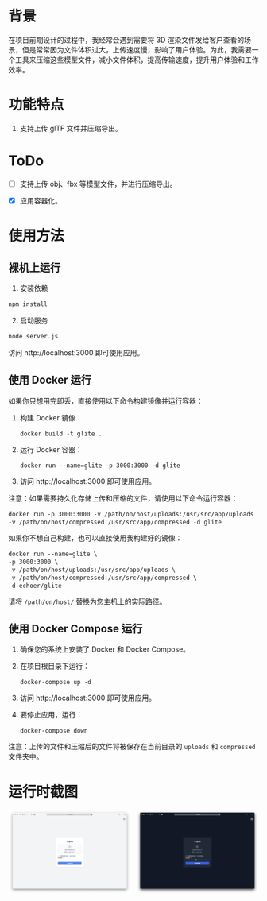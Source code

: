 # 背景

在项目前期设计的过程中，我经常会遇到需要将 3D 渲染文件发给客户查看的场景，但是常常因为文件体积过大，上传速度慢，影响了用户体验。为此，我需要一个工具来压缩这些模型文件，减小文件体积，提高传输速度，提升用户体验和工作效率。

# 功能特点

1. 支持上传 glTF 文件并压缩导出。

# ToDo

- [ ] 支持上传 obj、fbx 等模型文件，并进行压缩导出。

- [x] 应用容器化。


# 使用方法

## 裸机上运行

1. 安装依赖

```bash
npm install
```

2. 启动服务

```bash
node server.js
```

访问 http://localhost:3000 即可使用应用。

## 使用 Docker 运行

如果你只想用完即丢，直接使用以下命令构建镜像并运行容器：

1. 构建 Docker 镜像：
   ```
   docker build -t glite .
   ```

2. 运行 Docker 容器：
   ```
   docker run --name=glite -p 3000:3000 -d glite
   ```

3. 访问 http://localhost:3000 即可使用应用。

注意：如果需要持久化存储上传和压缩的文件，请使用以下命令运行容器：

```
docker run -p 3000:3000 -v /path/on/host/uploads:/usr/src/app/uploads -v /path/on/host/compressed:/usr/src/app/compressed -d glite
```

如果你不想自己构建，也可以直接使用我构建好的镜像：

```
docker run --name=glite \
-p 3000:3000 \
-v /path/on/host/uploads:/usr/src/app/uploads \
-v /path/on/host/compressed:/usr/src/app/compressed \
-d echoer/glite
```

请将 `/path/on/host/` 替换为您主机上的实际路径。

## 使用 Docker Compose 运行

1. 确保您的系统上安装了 Docker 和 Docker Compose。

2. 在项目根目录下运行：
   ```
   docker-compose up -d
   ```

3. 访问 http://localhost:3000 即可使用应用。

4. 要停止应用，运行：
   ```
   docker-compose down
   ```

注意：上传的文件和压缩后的文件将被保存在当前目录的 `uploads` 和 `compressed` 文件夹中。

# 运行时截图

<div style="display: flex; justify-content: space-between;">
  <img src="./public/gLite-Day.png" alt="运行时截图1" width="49%">
  <img src="./public/gLite-Night.png" alt="运行时截图2" width="49%">
</div>
